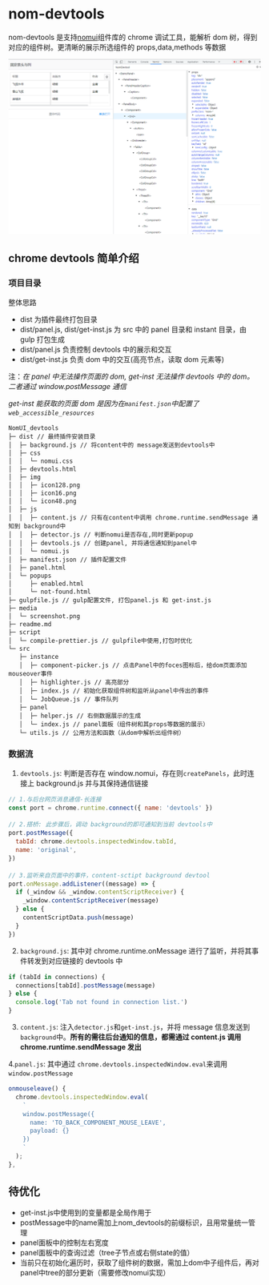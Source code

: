 # nom-devtools

nom-devtools 是支持[nomui](https://github.com/nomui/nomui)组件库的 chrome 调试工具，能解析 dom 树，得到对应的组件树。更清晰的展示所选组件的 props,data,methods 等数据

![demo](./media/screenshot.png)


## chrome devtools 简单介绍

### 项目目录

整体思路

- dist 为插件最终打包目录
- dist/panel.js, dist/get-inst.js 为 src 中的 panel 目录和 instant 目录，由 gulp 打包生成
- dist/panel.js 负责控制 devtools 中的展示和交互
- dist/get-inst.js 负责 dom 中的交互(高亮节点，读取 dom 元素等)

注：_在 panel 中无法操作页面的 dom, get-inst 无法操作 devtools 中的 dom。二者通过 window.postMessage 通信_

_get-inst 能获取的页面 dom 是因为在`manifest.json`中配置了 `web_accessible_resources`_

```
NomUI_devtools
├─ dist // 最终插件安装目录
│  ├─ background.js // 将content中的 message发送到devtools中
│  ├─ css
│  │  └─ nomui.css
│  ├─ devtools.html
│  ├─ img
│  │  ├─ icon128.png
│  │  ├─ icon16.png
│  │  └─ icon48.png
│  ├─ js
│  │  ├─ content.js // 只有在content中调用 chrome.runtime.sendMessage 通知到 background中
│  │  ├─ detector.js // 判断nomui是否存在,同时更新popup
│  │  ├─ devtools.js // 创建panel, 并将通信通知到panel中
│  │  └─ nomui.js
│  ├─ manifest.json // 插件配置文件
│  ├─ panel.html
│  └─ popups
│     ├─ enabled.html
│     └─ not-found.html
├─ gulpfile.js // gulp配置文件, 打包panel.js 和 get-inst.js
├─ media
│  └─ screenshot.png
├─ readme.md
├─ script
│  └─ compile-prettier.js // gulpfile中使用,打包时优化
└─ src
   ├─ instance
   │  ├─ component-picker.js // 点击Panel中的foces图标后，给dom页面添加mouseover事件
   │  ├─ highlighter.js // 高亮部分
   │  ├─ index.js // 初始化获取组件树和监听从panel中传出的事件
   │  └─ JobQueue.js // 事件队列
   ├─ panel
   │  ├─ helper.js // 右侧数据展示的生成
   │  └─ index.js // panel面板（组件树和其props等数据的展示）
   └─ utils.js // 公用方法和函数（从dom中解析出组件树）

```

### 数据流

1. `devtools.js`: 判断是否存在 window.nomui，存在则`createPanels`，此时连接上 background.js 并与其保持通信链接

```javascript
// 1.与后台网页消息通信-长连接
const port = chrome.runtime.connect({ name: 'devtools' })

// 2.搭桥: 此步骤后，调动 background的即可通知到当前 devtools中
port.postMessage({
  tabId: chrome.devtools.inspectedWindow.tabId,
  name: 'original',
})

// 3.监听来自页面中的事件，content-sctipt background devtool
port.onMessage.addListener((message) => {
  if (_window && _window.contentScriptReceiver) {
    _window.contentScriptReceiver(message)
  } else {
    contentScriptData.push(message)
  }
})
```

2. `background.js`: 其中对 chrome.runtime.onMessage 进行了监听，并将其事件转发到对应链接的 devtools 中

```javascript
if (tabId in connections) {
  connections[tabId].postMessage(message)
} else {
  console.log('Tab not found in connection list.')
}
```

3. `content.js`: 注入`detector.js`和`get-inst.js`，并将 message 信息发送到`background`中。**所有的需往后台通知的信息，都需通过 content.js 调用 chrome.runtime.sendMessage 发出**

4.`panel.js`: 其中通过 `chrome.devtools.inspectedWindow.eval`来调用 `window.postMessage`

```javascript
onmouseleave() {
  chrome.devtools.inspectedWindow.eval(
    `
    window.postMessage({
      name: 'TO_BACK_COMPONENT_MOUSE_LEAVE',
      payload: {}
    })
    `
  );
},
```

## 待优化

- get-inst.js中使用到的变量都是全局作用于
- postMessage中的name需加上nom_devtools的前缀标识，且用常量统一管理
- panel面板中的控制左右宽度
- panel面板中的查询过滤（tree子节点或右侧state的值）
- 当前只在初始化遍历时，获取了组件树的数据，需加上dom中子组件后，再对panel中tree的部分更新（需要修改nomui实现）